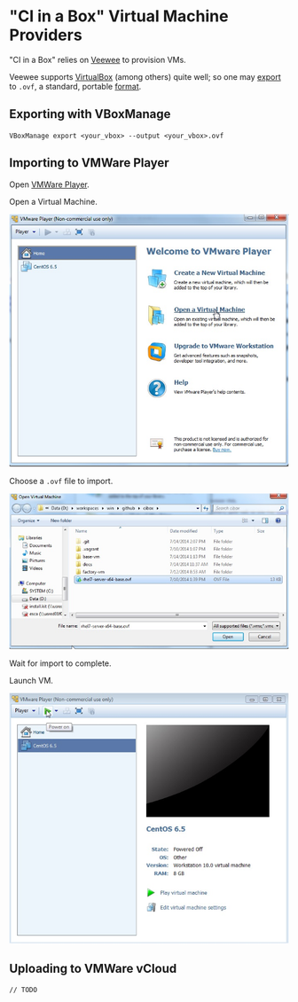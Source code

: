 # "CI in a Box" Virtual Machine Providers

"CI in a Box" relies on [Veewee](https://raw.githubusercontent.com/jedi4ever/veewee/master/doc/providers.md) to provision VMs.  

Veewee supports [VirtualBox](https://www.virtualbox.org/) (among others) quite well; so one may [export](https://www.virtualbox.org/manual/ch08.html#vboxmanage-export) to `.ovf`, a standard, portable [format](http://en.wikipedia.org/wiki/Open_Virtualization_Format).


## Exporting with VBoxManage

    VBoxManage export <your_vbox> --output <your_vbox>.ovf
    
    
## Importing to VMWare Player

Open [VMWare Player](https://my.vmware.com/web/vmware/free#desktop_end_user_computing/vmware_player/6_0).

Open a Virtual Machine.

![Open Virtual Machine](images/vp-open-a-virtual-machine.jpg "Open a Virtual Machine")
    
Choose a `.ovf` file to import.

![Import OVF](images/vp-import-ovf.jpg "Import OVF")

Wait for import to complete.

Launch VM.

![Power On](images/vp-power-on.jpg "Power On")


## Uploading to VMWare vCloud
    
    // TODO
    